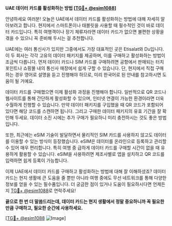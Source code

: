 **UAE 데이터 카드를 활성화하는 방법 [[TG💪+ @esim1088](https://t.me/s/esim1088)]**

안녕하세요 여러분! 오늘은 UAE에서 데이터 카드를 활성화하는 방법에 대해 자세히 알아보려고 합니다. 현지에서 스마트폰이나 태블릿을 사용할 때 필수적인 것이 바로 데이터 카드입니다. 특히 여행객이나 장기 체류자라면 데이터 카드가 없으면 불편한 상황을 겪을 수 있으니 꼭 준비해 두시는 걸 추천합니다.

UAE에는 여러 통신사가 있지만 그중에서도 가장 대표적인 곳은 Etisalat와 Du입니다. 이 두 회사는 각각 고유의 데이터 패키지를 제공하며, 이를 구매하고 활성화하는 방법이 조금씩 다릅니다. 먼저 데이터 카드나 SIM 카드를 구매하려면 공항에서 판매되는 터치포인트나 쇼핑몰 내의 통신사 매장에서 쉽게 구할 수 있습니다. 단, 현지에서 직접 구매하는 경우 영어로 설명을 듣고 진행해야 하므로, 미리 한국어로 된 안내를 참고하시면 도움이 될 거예요.

데이터 카드를 구매했으면 이제 활성화 과정을 진행해야 합니다. 일반적으로 QR 코드나 웹사이트를 통해 간단하게 활성화할 수 있으며, 인터넷 연결이 가능한 환경이라면 더욱 수월하게 진행할 수 있습니다. 만약 데이터 패키지를 구입했을 때 QR 코드가 포함되어 있다면 해당 코드를 스캔하면 됩니다. 그리고 구매한 데이터 패키지의 유효 기간을 잘 확인해 두세요. 데이터 소진 시에는 추가 구매가 필요하니 미리 충전하시는 것도 좋은 방법입니다.

또한, 최근에는 eSIM 기술이 발달하면서 물리적인 SIM 카드를 사용하지 않고도 데이터를 이용할 수 있는 방식이 등장했습니다. eSIM은 데이터를 온라인으로 등록하고 관리할 수 있어 매우 편리합니다. 특히 여행 중 급하게 데이터 카드를 구매할 시간이 없을 때 유용하게 활용할 수 있습니다. eSIM을 사용하려면 제조사별로 앱을 설치하고 QR 코드를 입력하면 쉽게 등록이 가능합니다.

이제 UAE에서 데이터 카드를 구매하고 활성화하는 방법에 대해 잘 이해하셨죠? 데이터 카드는 현지 생활에 큰 도움을 줄 뿐만 아니라 여행 중에도 무선 네트워크를 통해 다양한 정보를 얻을 수 있는 필수품입니다. 더 궁금한 점이 있거나 도움이 필요하시다면 언제든지 [TG💪+ @esim1088](https://t.me/s/esim1088)로 연락주세요!

**끝으로 한 번 더 말씀드리는데, 데이터 카드는 현지 생활에서 정말 중요하니까 꼭 필요한 만큼 구매하고, 필요한 순간에 사용하세요.** 

[[TG💪+ @esim1088](https://t.me/s/esim1088) ![Image](https://i.postimg.cc/Y0z9fWf4/image.png)]
